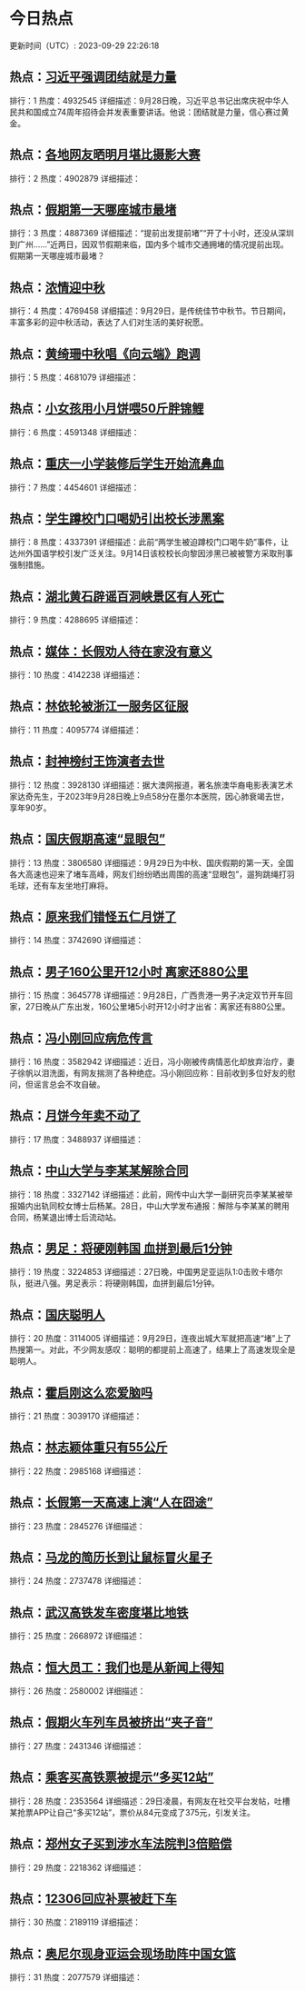 # 今日热点

更新时间（UTC）: 2023-09-29 22:26:18

## 热点：[习近平强调团结就是力量](https://cn.bing.com/search?q=习近平强调团结就是力量)
排行：1
热度：4932545
详细描述：9月28日晚，习近平总书记出席庆祝中华人民共和国成立74周年招待会并发表重要讲话。他说：团结就是力量，信心赛过黄金。

## 热点：[各地网友晒明月堪比摄影大赛](https://cn.bing.com/search?q=各地网友晒明月堪比摄影大赛)
排行：2
热度：4902879
详细描述：

## 热点：[假期第一天哪座城市最堵](https://cn.bing.com/search?q=假期第一天哪座城市最堵)
排行：3
热度：4887369
详细描述：“提前出发提前堵”“开了十小时，还没从深圳到广州……”近两日，因双节假期来临，国内多个城市交通拥堵的情况提前出现。假期第一天哪座城市最堵？

## 热点：[浓情迎中秋](https://cn.bing.com/search?q=浓情迎中秋)
排行：4
热度：4769458
详细描述：9月29日，是传统佳节中秋节。节日期间，丰富多彩的迎中秋活动，表达了人们对生活的美好祝愿。

## 热点：[黄绮珊中秋唱《向云端》跑调](https://cn.bing.com/search?q=黄绮珊中秋唱《向云端》跑调)
排行：5
热度：4681079
详细描述：

## 热点：[小女孩用小月饼喂50斤胖锦鲤](https://cn.bing.com/search?q=小女孩用小月饼喂50斤胖锦鲤)
排行：6
热度：4591348
详细描述：

## 热点：[重庆一小学装修后学生开始流鼻血](https://cn.bing.com/search?q=重庆一小学装修后学生开始流鼻血)
排行：7
热度：4454601
详细描述：

## 热点：[学生蹲校门口喝奶引出校长涉黑案](https://cn.bing.com/search?q=学生蹲校门口喝奶引出校长涉黑案)
排行：8
热度：4337391
详细描述：此前“两学生被迫蹲校门口喝牛奶”事件，让达州外国语学校引发广泛关注。9月14日该校校长向黎因涉黑已被被警方采取刑事强制措施。

## 热点：[湖北黄石辟谣百洞峡景区有人死亡](https://cn.bing.com/search?q=湖北黄石辟谣百洞峡景区有人死亡)
排行：9
热度：4288695
详细描述：

## 热点：[媒体：长假劝人待在家没有意义](https://cn.bing.com/search?q=媒体：长假劝人待在家没有意义)
排行：10
热度：4142238
详细描述：

## 热点：[林依轮被浙江一服务区征服](https://cn.bing.com/search?q=林依轮被浙江一服务区征服)
排行：11
热度：4095774
详细描述：

## 热点：[封神榜纣王饰演者去世](https://cn.bing.com/search?q=封神榜纣王饰演者去世)
排行：12
热度：3928130
详细描述：据大澳网报道，著名旅澳华裔电影表演艺术家达奇先生，于2023年9月28日晚上9点58分在墨尔本医院，因心肺衰竭去世，享年90岁。

## 热点：[国庆假期高速“显眼包”](https://cn.bing.com/search?q=国庆假期高速“显眼包”)
排行：13
热度：3806580
详细描述：9月29日为中秋、国庆假期的第一天，全国各大高速也迎来了堵车高峰，网友们纷纷晒出周围的高速“显眼包”，遛狗跳绳打羽毛球，还有车友坐地打麻将。

## 热点：[原来我们错怪五仁月饼了](https://cn.bing.com/search?q=原来我们错怪五仁月饼了)
排行：14
热度：3742690
详细描述：

## 热点：[男子160公里开12小时 离家还880公里](https://cn.bing.com/search?q=男子160公里开12小时离家还880公里)
排行：15
热度：3645778
详细描述：9月28日，广西贵港一男子决定双节开车回家，27日晚从广东出发，160公里堵5小时开12小时才出省：离家还有880公里。

## 热点：[冯小刚回应病危传言](https://cn.bing.com/search?q=冯小刚回应病危传言)
排行：16
热度：3582942
详细描述：近日，冯小刚被传病情恶化却放弃治疗，妻子徐帆以泪洗面，有网友揣测了各种绝症。冯小刚回应称：目前收到多位好友的慰问，但谣言总会不攻自破。

## 热点：[月饼今年卖不动了](https://cn.bing.com/search?q=月饼今年卖不动了)
排行：17
热度：3488937
详细描述：

## 热点：[中山大学与李某某解除合同](https://cn.bing.com/search?q=中山大学与李某某解除合同)
排行：18
热度：3327142
详细描述：此前，网传中山大学一副研究员李某某被举报婚内出轨同校女博士后杨某。28日，中山大学发布通报：解除与李某某的聘用合同，杨某退出博士后流动站。

## 热点：[男足：将硬刚韩国 血拼到最后1分钟](https://cn.bing.com/search?q=男足：将硬刚韩国血拼到最后1分钟)
排行：19
热度：3224853
详细描述：27日晚，中国男足亚运队1:0击败卡塔尔队，挺进八强。男足表示：将硬刚韩国，血拼到最后1分钟。

## 热点：[国庆聪明人](https://cn.bing.com/search?q=国庆聪明人)
排行：20
热度：3114005
详细描述：9月29日，连夜出城大军就把高速“堵”上了热搜第一。对此，不少网友感叹：聪明的都提前上高速了，结果上了高速发现全是聪明人。

## 热点：[霍启刚这么恋爱脑吗](https://cn.bing.com/search?q=霍启刚这么恋爱脑吗)
排行：21
热度：3039170
详细描述：

## 热点：[林志颖体重只有55公斤](https://cn.bing.com/search?q=林志颖体重只有55公斤)
排行：22
热度：2985168
详细描述：

## 热点：[长假第一天高速上演“人在囧途”](https://cn.bing.com/search?q=长假第一天高速上演“人在囧途”)
排行：23
热度：2845276
详细描述：

## 热点：[马龙的简历长到让鼠标冒火星子](https://cn.bing.com/search?q=马龙的简历长到让鼠标冒火星子)
排行：24
热度：2737478
详细描述：

## 热点：[武汉高铁发车密度堪比地铁](https://cn.bing.com/search?q=武汉高铁发车密度堪比地铁)
排行：25
热度：2668972
详细描述：

## 热点：[恒大员工：我们也是从新闻上得知](https://cn.bing.com/search?q=恒大员工：我们也是从新闻上得知)
排行：26
热度：2580002
详细描述：

## 热点：[假期火车列车员被挤出“夹子音”](https://cn.bing.com/search?q=假期火车列车员被挤出“夹子音”)
排行：27
热度：2431346
详细描述：

## 热点：[乘客买高铁票被提示“多买12站”](https://cn.bing.com/search?q=乘客买高铁票被提示“多买12站”)
排行：28
热度：2353564
详细描述：29日凌晨，有网友在社交平台发帖，吐槽某抢票APP让自己“多买12站”，票价从84元变成了375元，引发关注。

## 热点：[郑州女子买到涉水车法院判3倍赔偿](https://cn.bing.com/search?q=郑州女子买到涉水车法院判3倍赔偿)
排行：29
热度：2218362
详细描述：

## 热点：[12306回应补票被赶下车](https://cn.bing.com/search?q=12306回应补票被赶下车)
排行：30
热度：2189119
详细描述：

## 热点：[奥尼尔现身亚运会现场助阵中国女篮](https://cn.bing.com/search?q=奥尼尔现身亚运会现场助阵中国女篮)
排行：31
热度：2077579
详细描述：

